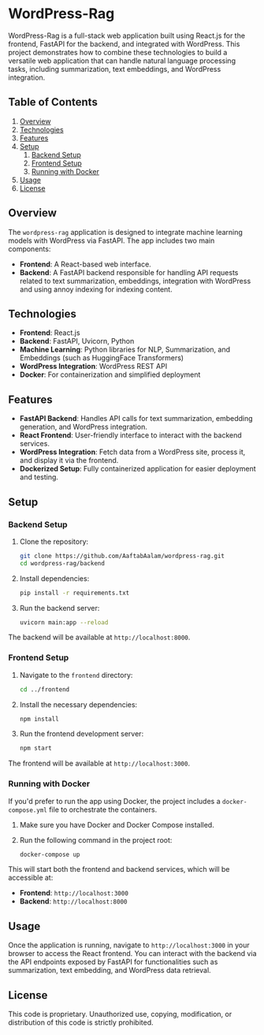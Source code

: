 # WordPress-Rag

WordPress-Rag is a full-stack web application built using React.js for the frontend, FastAPI for the backend, and integrated with WordPress. This project demonstrates how to combine these technologies to build a versatile web application that can handle natural language processing tasks, including summarization, text embeddings, and WordPress integration.

## Table of Contents
1. [Overview](#overview)
2. [Technologies](#technologies)
3. [Features](#features)
4. [Setup](#setup)
   1. [Backend Setup](#backend-setup)
   2. [Frontend Setup](#frontend-setup)
   3. [Running with Docker](#running-with-docker)
5. [Usage](#usage)
6. [License](#license)

## Overview
The `wordpress-rag` application is designed to integrate machine learning models with WordPress via FastAPI. The app includes two main components:
- **Frontend**: A React-based web interface.
- **Backend**: A FastAPI backend responsible for handling API requests related to text summarization, embeddings, integration with WordPress and using annoy indexing for indexing content.

## Technologies
- **Frontend**: React.js
- **Backend**: FastAPI, Uvicorn, Python
- **Machine Learning**: Python libraries for NLP, Summarization, and Embeddings (such as HuggingFace Transformers)
- **WordPress Integration**: WordPress REST API
- **Docker**: For containerization and simplified deployment

## Features
- **FastAPI Backend**: Handles API calls for text summarization, embedding generation, and WordPress integration.
- **React Frontend**: User-friendly interface to interact with the backend services.
- **WordPress Integration**: Fetch data from a WordPress site, process it, and display it via the frontend.
- **Dockerized Setup**: Fully containerized application for easier deployment and testing.

## Setup

### Backend Setup
1. Clone the repository:
   ```bash
   git clone https://github.com/AaftabAalam/wordpress-rag.git
   cd wordpress-rag/backend
   ```

2. Install dependencies:
   ```bash
   pip install -r requirements.txt
   ```

3. Run the backend server:
   ```bash
   uvicorn main:app --reload
   ```

The backend will be available at `http://localhost:8000`.

### Frontend Setup
1. Navigate to the `frontend` directory:
   ```bash
   cd ../frontend
   ```

2. Install the necessary dependencies:
   ```bash
   npm install
   ```

3. Run the frontend development server:
   ```bash
   npm start
   ```

The frontend will be available at `http://localhost:3000`.

### Running with Docker
If you'd prefer to run the app using Docker, the project includes a `docker-compose.yml` file to orchestrate the containers.

1. Make sure you have Docker and Docker Compose installed.

2. Run the following command in the project root:
   ```bash
   docker-compose up
   ```

This will start both the frontend and backend services, which will be accessible at:
- **Frontend**: `http://localhost:3000`
- **Backend**: `http://localhost:8000`

## Usage
Once the application is running, navigate to `http://localhost:3000` in your browser to access the React frontend. You can interact with the backend via the API endpoints exposed by FastAPI for functionalities such as summarization, text embedding, and WordPress data retrieval.

## License
This code is proprietary. Unauthorized use, copying, modification, or distribution of this code is strictly prohibited.
